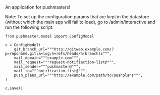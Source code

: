 An application for pushmasters!


Note: To set up the configuration params that are kept in the datastore
(without which the main app will fail to load), go to /admin/interactive
and run the following script:

    from pushmaster.model import ConfigModel

    c = ConfigModel(
        git_branch_url="""http://gitweb.example.com/?p=reponame.git;a=log;h=refs/heads/%(branch)s""",
        mail_domain="""example.com""",
        mail_request="""request-notifiaction-list@""",
        mail_sender="""pushmaster@""",
        mail_to="""notification-list@""",
        push_plans_url="""http://example.com/path/to/pushplans""",
    )

    c.save()
